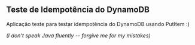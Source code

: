 ## Teste de Idempotência do DynamoDB

Aplicação teste para testar idempotência do DynamoDB usando PutItem :)

_(I don't speak Java fluently -- forgive me for my mistakes)_